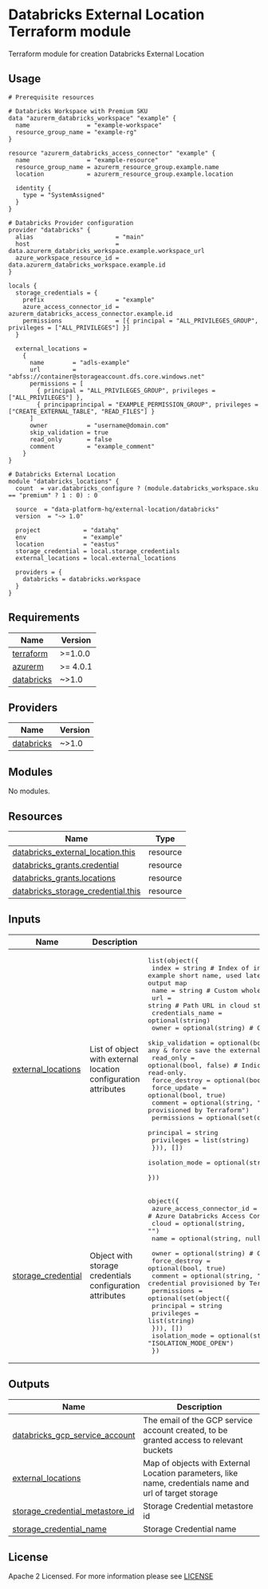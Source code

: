 # Databricks External Location Terraform module
Terraform module for creation Databricks External Location

## Usage
```hcl
# Prerequisite resources

# Databricks Workspace with Premium SKU
data "azurerm_databricks_workspace" "example" {
  name                = "example-workspace"
  resource_group_name = "example-rg"
}

resource "azurerm_databricks_access_connector" "example" {
  name                = "example-resource"
  resource_group_name = azurerm_resource_group.example.name
  location            = azurerm_resource_group.example.location

  identity {
    type = "SystemAssigned"
  }
}

# Databricks Provider configuration
provider "databricks" {
  alias                       = "main"
  host                        = data.azurerm_databricks_workspace.example.workspace_url
  azure_workspace_resource_id = data.azurerm_databricks_workspace.example.id
}

locals {
  storage_credentials = {
    prefix                    = "example"
    azure_access_connector_id = azurerm_databricks_access_connector.example.id
    permissions               = [{ principal = "ALL_PRIVILEGES_GROUP", privileges = ["ALL_PRIVILEGES"] }]
  }
  
  external_locations = 
    {
      name        = "adls-example"
      url         = "abfss://container@storageaccount.dfs.core.windows.net"
      permissions = [
        { principal = "ALL_PRIVILEGES_GROUP", privileges = ["ALL_PRIVILEGES"] },
        { principaprincipal = "EXAMPLE_PERMISSION_GROUP", privileges = ["CREATE_EXTERNAL_TABLE", "READ_FILES"] }
      ]    
      owner           = "username@domain.com"
      skip_validation = true
      read_only       = false
      comment         = "example_comment"
    }    
}

# Databricks External Location 
module "databricks_locations" {
  count  = var.databricks_configure ? (module.databricks_workspace.sku == "premium" ? 1 : 0) : 0

  source  = "data-platform-hq/external-location/databricks"
  version  = "~> 1.0"

  project            = "datahq"
  env                = "example"
  location           = "eastus"
  storage_credential = local.storage_credentials
  external_locations = local.external_locations

  providers = {
    databricks = databricks.workspace
  }
}
```

<!-- BEGIN_TF_DOCS -->
## Requirements

| Name | Version |
|------|---------|
| <a name="requirement_terraform"></a> [terraform](#requirement\_terraform) | >=1.0.0 |
| <a name="requirement_azurerm"></a> [azurerm](#requirement\_azurerm) | >= 4.0.1 |
| <a name="requirement_databricks"></a> [databricks](#requirement\_databricks) | ~>1.0 |

## Providers

| Name | Version |
|------|---------|
| <a name="provider_databricks"></a> [databricks](#provider\_databricks) | ~>1.0 |

## Modules

No modules.

## Resources

| Name | Type |
|------|------|
| [databricks_external_location.this](https://registry.terraform.io/providers/databricks/databricks/latest/docs/resources/external_location) | resource |
| [databricks_grants.credential](https://registry.terraform.io/providers/databricks/databricks/latest/docs/resources/grants) | resource |
| [databricks_grants.locations](https://registry.terraform.io/providers/databricks/databricks/latest/docs/resources/grants) | resource |
| [databricks_storage_credential.this](https://registry.terraform.io/providers/databricks/databricks/latest/docs/resources/storage_credential) | resource |

## Inputs

| Name | Description | Type | Default | Required |
|------|-------------|------|---------|:--------:|
| <a name="input_external_locations"></a> [external\_locations](#input\_external\_locations) | List of object with external location configuration attributes | <pre>list(object({<br>    index            = string # Index of instance, for example short name, used later to access exact external location in output map<br>    name             = string # Custom whole name of resource<br>    url              = string # Path URL in cloud storage<br>    credentials_name = optional(string)<br>    owner            = optional(string)      # Owner of resource<br>    skip_validation  = optional(bool, true)  # Suppress validation errors if any & force save the external location<br>    read_only        = optional(bool, false) # Indicates whether the external location is read-only.<br>    force_destroy    = optional(bool, true)<br>    force_update     = optional(bool, true)<br>    comment          = optional(string, "External location provisioned by Terraform")<br>    permissions = optional(set(object({<br>      principal  = string<br>      privileges = list(string)<br>    })), [])<br>    isolation_mode = optional(string, "ISOLATION_MODE_OPEN")<br>  }))</pre> | `[]` | no |
| <a name="input_storage_credential"></a> [storage\_credential](#input\_storage\_credential) | Object with storage credentials configuration attributes | <pre>object({<br>    azure_access_connector_id = optional(string, null) # Azure Databricks Access Connector Id<br>    cloud                     = optional(string, "")<br>    name                      = optional(string, null) # Custom whole name of resource    <br>    owner                     = optional(string)       # Owner of resource<br>    force_destroy             = optional(bool, true)<br>    comment                   = optional(string, "Managed identity credential provisioned by Terraform")<br>    permissions = optional(set(object({<br>      principal  = string<br>      privileges = list(string)<br>    })), [])<br>    isolation_mode = optional(string, "ISOLATION_MODE_OPEN")<br>  })</pre> | n/a | yes |

## Outputs

| Name | Description |
|------|-------------|
| <a name="output_databricks_gcp_service_account"></a> [databricks\_gcp\_service\_account](#output\_databricks\_gcp\_service\_account) | The email of the GCP service account created, to be granted access to relevant buckets |
| <a name="output_external_locations"></a> [external\_locations](#output\_external\_locations) | Map of objects with External Location parameters, like name, credentials name and url of target storage |
| <a name="output_storage_credential_metastore_id"></a> [storage\_credential\_metastore\_id](#output\_storage\_credential\_metastore\_id) | Storage Credential metastore id |
| <a name="output_storage_credential_name"></a> [storage\_credential\_name](#output\_storage\_credential\_name) | Storage Credential name |
<!-- END_TF_DOCS -->

## License

Apache 2 Licensed. For more information please see [LICENSE](https://github.com/data-platform-hq/terraform-databricks-external-location/blob/main/LICENSE)
